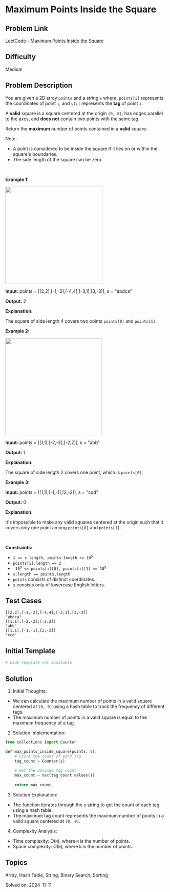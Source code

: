 # Maximum Points Inside the Square

## Problem Link
[LeetCode - Maximum Points Inside the Square](https://leetcode.com/problems/maximum-points-inside-the-square/)

## Difficulty
Medium

## Problem Description
<p>You are given a 2D<strong> </strong>array <code>points</code> and a string <code>s</code> where, <code>points[i]</code> represents the coordinates of point <code>i</code>, and <code>s[i]</code> represents the <strong>tag</strong> of point <code>i</code>.</p>

<p>A <strong>valid</strong> square is a square centered at the origin <code>(0, 0)</code>, has edges parallel to the axes, and <strong>does not</strong> contain two points with the same tag.</p>

<p>Return the <strong>maximum</strong> number of points contained in a <strong>valid</strong> square.</p>

<p>Note:</p>

<ul>
	<li>A point is considered to be inside the square if it lies on or within the square&#39;s boundaries.</li>
	<li>The side length of the square can be zero.</li>
</ul>

<p>&nbsp;</p>
<p><strong class="example">Example 1:</strong></p>

<p><img alt="" src="https://assets.leetcode.com/uploads/2024/03/29/3708-tc1.png" style="width: 303px; height: 303px;" /></p>

<div class="example-block">
<p><strong>Input:</strong> <span class="example-io">points = [[2,2],[-1,-2],[-4,4],[-3,1],[3,-3]], s = &quot;abdca&quot;</span></p>

<p><strong>Output:</strong> <span class="example-io">2</span></p>

<p><strong>Explanation:</strong></p>

<p>The square of side length 4 covers two points <code>points[0]</code> and <code>points[1]</code>.</p>
</div>

<p><strong class="example">Example 2:</strong></p>

<p><img alt="" src="https://assets.leetcode.com/uploads/2024/03/29/3708-tc2.png" style="width: 302px; height: 302px;" /></p>

<div class="example-block">
<p><strong>Input:</strong> <span class="example-io">points = [[1,1],[-2,-2],[-2,2]], s = &quot;abb&quot;</span></p>

<p><strong>Output:</strong> <span class="example-io">1</span></p>

<p><strong>Explanation:</strong></p>

<p>The square of side length 2 covers one point, which is <code>points[0]</code>.</p>
</div>

<p><strong class="example">Example 3:</strong></p>

<div class="example-block">
<p><strong>Input:</strong> <span class="example-io">points = [[1,1],[-1,-1],[2,-2]], s = &quot;ccd&quot;</span></p>

<p><strong>Output:</strong> <span class="example-io">0</span></p>

<p><strong>Explanation:</strong></p>

<p>It&#39;s impossible to make any valid squares centered at the origin such that it covers only one point among <code>points[0]</code> and <code>points[1]</code>.</p>
</div>

<p>&nbsp;</p>
<p><strong>Constraints:</strong></p>

<ul>
	<li><code>1 &lt;= s.length, points.length &lt;= 10<sup>5</sup></code></li>
	<li><code>points[i].length == 2</code></li>
	<li><code>-10<sup>9</sup> &lt;= points[i][0], points[i][1] &lt;= 10<sup>9</sup></code></li>
	<li><code>s.length == points.length</code></li>
	<li><code>points</code> consists of distinct coordinates.</li>
	<li><code>s</code> consists only of lowercase English letters.</li>
</ul>


## Test Cases
```
[[2,2],[-1,-2],[-4,4],[-3,1],[3,-3]]
"abdca"
[[1,1],[-2,-2],[-2,2]]
"abb"
[[1,1],[-1,-1],[2,-2]]
"ccd"
```

## Initial Template
```python
# Code template not available
```

## Solution
1. Initial Thoughts:

- We can calculate the maximum number of points in a valid square centered at `(0, 0)` using a hash table to track the frequency of different tags.
- The maximum number of points in a valid square is equal to the maximum frequency of a tag.

2. Solution Implementation:
```python
from collections import Counter

def max_points_inside_square(points, s):
    # Store the count of each tag
    tag_count = Counter(s)
    
    # Get the maximum tag count
    max_count = max(tag_count.values())
    
    return max_count
```

3. Solution Explanation:

- The function iterates through the `s` string to get the count of each tag using a hash table.
- The maximum tag count represents the maximum number of points in a valid square centered at `(0, 0)`.

4. Complexity Analysis:
- Time complexity: O(`N`), where `N` is the number of points.
- Space complexity: O(`N`), where `N` is the number of points.

## Topics
Array, Hash Table, String, Binary Search, Sorting

Solved on: 2024-11-11
